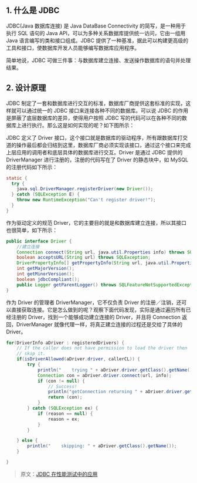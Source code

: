 ## 1. 什么是 JDBC

JDBC(Java 数据库连接) 是 Java DataBase Connectivity 的简写，是一种用于执行 SQL 语句的 Java API，可以为多种关系数据库提供统一访问，它由一组用 Java 语言编写的类和接口组成。JDBC 提供了一种基准，据此可以构建更高级的工具和接口，使数据库开发人员能够编写数据库应用程序。

简单地说，JDBC 可做三件事：与数据库建立连接、发送操作数据库的语句并处理结果。

## 2. 设计原理

JDBC 制定了一套和数据库进行交互的标准，数据库厂商提供这套标准的实现，这样就可以通过统一的 JDBC 接口来连接各种不同的数据库。可以说 JDBC 的作用是屏蔽了底层数据库的差异，使得用户按照 JDBC 写的代码可以在各种不同的数据库上进行执行。那么这是如何实现的呢？如下图所示：

JDBC 定义了 Driver 接口，这个接口就是数据库的驱动程序，所有跟数据库打交道的操作最后都会归结到这里，数据库厂商必须实现该接口，通过这个接口来完成上层应用的调用者和底层具体的数据库进行交互。Driver 是通过 JDBC 提供的 DriverManager 进行注册的，注册的代码写在了 Driver 的静态块中，如 MySQL 的注册代码如下所示：
```java
static {
  try {
    java.sql.DriverManager.registerDriver(new Driver());
  } catch (SQLException E) {
    throw new RuntimeException("Can't register driver!");
  }
}
```
作为驱动定义的规范 Driver，它的主要目的就是和数据库建立连接，所以其接口也很简单，如下所示：
```java
public interface Driver {
    //建立连接
    Connection connect(String url, java.util.Properties info) throws SQLException;
    boolean acceptsURL(String url) throws SQLException;
    DriverPropertyInfo[] getPropertyInfo(String url, java.util.Properties info) throws SQLException;
    int getMajorVersion();
    int getMinorVersion();
    boolean jdbcCompliant();
    public Logger getParentLogger() throws SQLFeatureNotSupportedException;
}
```
作为 Driver 的管理者 DriverManager，它不仅负责 Driver 的注册／注销，还可以直接获取连接。它是怎么做到的呢？观察下面代码发现，实际是通过遍历所有已经注册的 Driver，找到一个能够成功建立连接的 Driver，并且将 Connection 返回，DriverManager 就像代理一样，将真正建立连接的过程还是交给了具体的 Driver。
```java
for(DriverInfo aDriver : registeredDrivers) {
    // If the caller does not have permission to load the driver then
    // skip it.
    if(isDriverAllowed(aDriver.driver, callerCL)) {
        try {
            println("    trying " + aDriver.driver.getClass().getName());
            Connection con = aDriver.driver.connect(url, info);
            if (con != null) {
                // Success!
                println("getConnection returning " + aDriver.driver.getClass().getName());
                return (con);
            }
        } catch (SQLException ex) {
            if (reason == null) {
                reason = ex;
            }
        }

    } else {
        println("    skipping: " + aDriver.getClass().getName());
    }

}
```


> 原文：[JDBC 在性能测试中的应用](https://mp.weixin.qq.com/s/38y1otQLLR0HUmZ1IHHi2Q)
